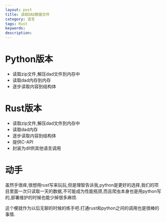 ```yaml
---
layout: post
title: 读取DAD数据文件
category: 语言
tags: Rust
keywords: 
description: 
---
```


# Python版本
* 读取zip文件,解压dad文件到内存中
* 读取dad内存到内存
* 逐步读取内容到结构体

# Rust版本
* 读取zip文件,解压dad文件到内存中
* 读取dad内存
* 逐步读取内容到结构体
* 提供C-API
* 封装为dll供其他语言调用

# 动手
虽然手很痒,很想用rust写来玩玩,但是理智告诉我,python是更好的选择,我们的项目里面一次只读取一天的数据,不可能成为性能瓶颈,而且爬虫本身也是用python写的,部署维护的时候也能少掉很多麻烦.

这个梗就作为以后无聊的时候的练手吧.打通rust和python之间的调用也是很棒的事情.
